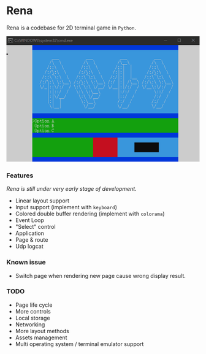 # Rena

Rena is a codebase for 2D terminal game in `Python`.

![Rena](Rena.gif)

### Features

*Rena is still under very early stage of development.*

+ Linear layout support
+ Input support (implement with `keyboard`)
+ Colored double buffer rendering (implement with `colorama`)
+ Event Loop
+ "Select" control
+ Application
+ Page & route
+ Udp logcat

### Known issue

+ Switch page when rendering new page cause wrong display result.

### TODO

+ Page life cycle
+ More controls
+ Local storage
+ Networking
+ More layout methods
+ Assets management
+ Multi operating system / terminal emulator support
